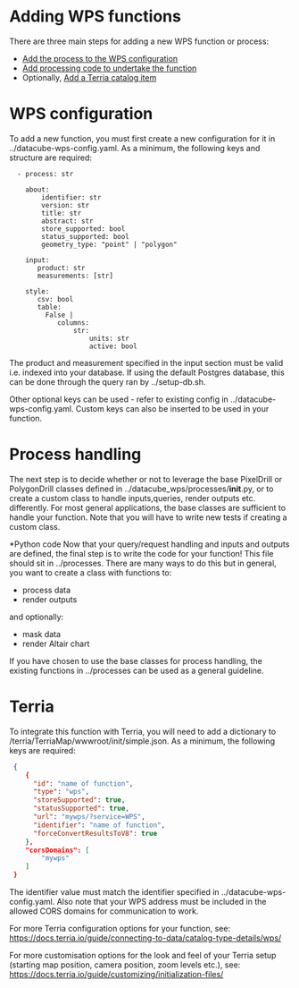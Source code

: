 # Adding WPS functions

There are three main steps for adding a new WPS function or process:

 - [Add the process to the WPS configuration](#wps-configuration)
 - [Add processing code to undertake the function](#process-handling)
 - Optionally, [Add a Terria catalog item](#terria)

# WPS configuration
To add a new function, you must first create a new configuration for it in ../datacube-wps-config.yaml. As a minimum, the following keys and structure are required:
```
  - process: str

    about:
        identifier: str
        version: str
        title: str
        abstract: str
        store_supported: bool
        status_supported: bool
        geometry_type: "point" | "polygon"

    input:
       product: str
       measurements: [str]

    style:
       csv: bool
       table:
         False |
            columns:
                str:
                    units: str
                    active: bool
```

The product and measurement specified in the input section must be valid i.e. indexed into your database. If using the default Postgres database, this can be done through the query ran by ../setup-db.sh.

Other optional keys can be used - refer to existing config in ../datacube-wps-config.yaml. Custom keys can also be inserted to be used in your function.

# Process handling
The next step is to decide whether or not to leverage the base PixelDrill or PolygonDrill classes defined in ../datacube_wps/processes/__init__.py, or to create a custom class to handle inputs,queries, render outputs etc. differently. For most general applications, the base classes are sufficient to handle your function. Note that you will have to write new tests if creating a custom class.

*Python code
Now that your query/request handling and inputs and outputs are defined, the final step is to write the code for your function! This file should sit in ../processes. There are many ways to do this but in general, you want to create a class with functions to:
 - process data
 - render outputs

and optionally:
 - mask data
 - render Altair chart

 If you have chosen to use the base classes for process handling, the existing functions in ../processes can be used as a general guideline.

 # Terria
 To integrate this function with Terria, you will need to add a dictionary to /terria/TerriaMap/wwwroot/init/simple.json. As a minimum, the following keys are required:

```json
 {
    {
      "id": "name of function",
      "type": "wps",
      "storeSupported": true,
      "statusSupported": true,
      "url": "mywps/?service=WPS",
      "identifier": "name of function",
      "forceConvertResultsToV8": true
    },
    "corsDomains": [
        "mywps"
    ]
 }
```

 The identifier value must match the identifier specified in ../datacube-wps-config.yaml. Also note that your WPS address must be included in the allowed CORS domains for communication to work. 
 
 For more Terria configuration options for your function, see: https://docs.terria.io/guide/connecting-to-data/catalog-type-details/wps/

 For more customisation options for the look and feel of your Terria setup (starting map position, camera position, zoom levels etc.), see: https://docs.terria.io/guide/customizing/initialization-files/
